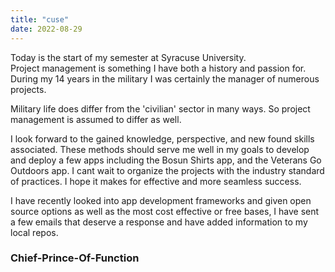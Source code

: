 ```yaml
---
title: "cuse"
date: 2022-08-29
---
```


Today is the start of my semester at Syracuse University. <br>
Project management is something I have both a history and passion for. During my 14 years in the military I was certainly the manager of numerous projects. <br>

Military life does differ from the 'civilian' sector in many ways. So project management is assumed to differ as well. <br>

I look forward to the gained knowledge, perspective, and new found skills associated. These methods should serve me well in my goals to develop and deploy a few apps including the Bosun Shirts app, and the Veterans Go Outdoors app. I cant wait to organize the projects with the industry standard of practices. I hope it makes for effective and more seamless success. <br>

I have recently looked into app development frameworks and given open source options as well as the most cost effective or free bases, I have sent a few emails that deserve a response and have added information to my local repos. <br>

### Chief-Prince-Of-Function
